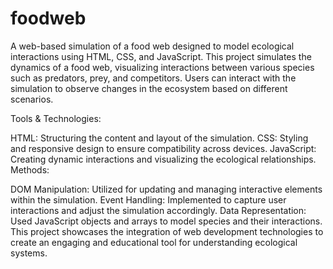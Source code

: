 # foodweb
A web-based simulation of a food web designed to model ecological interactions using HTML, CSS, and JavaScript.
This project simulates the dynamics of a food web, visualizing interactions between various species such as predators, prey, and competitors. Users can interact with the simulation to observe changes in the ecosystem based on different scenarios.

Tools & Technologies:

HTML: Structuring the content and layout of the simulation.
CSS: Styling and responsive design to ensure compatibility across devices.
JavaScript: Creating dynamic interactions and visualizing the ecological relationships.
Methods:

DOM Manipulation: Utilized for updating and managing interactive elements within the simulation.
Event Handling: Implemented to capture user interactions and adjust the simulation accordingly.
Data Representation: Used JavaScript objects and arrays to model species and their interactions.
This project showcases the integration of web development technologies to create an engaging and educational tool for understanding ecological systems.
